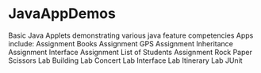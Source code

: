 # JavaAppDemos
Basic Java Applets demonstrating various java feature competencies 
Apps include:
Assignment Books
Assignment GPS
Assignment Inheritance
Assignment Interface
Assignment List of Students
Assignment Rock Paper Scissors
Lab Building
Lab Concert
Lab Interface
Lab Itinerary
Lab JUnit
